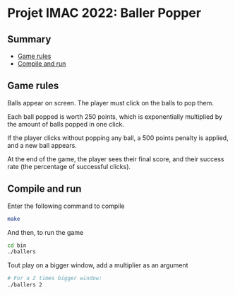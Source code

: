 # Projet IMAC 2022: Baller Popper

## Summary

- [Game rules](#game-rules)
- [Compile and run](#compile-and-run)

## Game rules

Balls appear on screen. The player must click on the balls to pop them.

Each ball popped is worth 250 points, which is exponentially multiplied by the amount of balls popped in one click.

If the player clicks without popping any ball, a 500 points penalty is applied, and a new ball appears.

At the end of the game, the player sees their final score, and their success rate (the percentage of successful clicks).

## Compile and run

Enter the following command to compile

```bash
make
```

And then, to run the game

```bash
cd bin
./ballers
```

Tout play on a bigger window, add a multiplier as an argument

```bash
# For a 2 times bigger window:
./ballers 2
```
